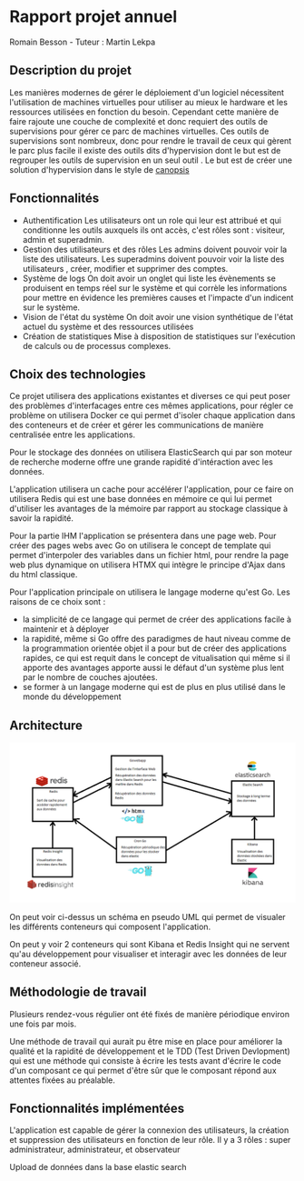 # Rapport projet annuel
Romain Besson - Tuteur : Martin Lekpa

## Description du projet
Les manières modernes de gérer le déploiement d'un logiciel nécessitent l'utilisation de machines virtuelles pour utiliser au mieux le hardware et les ressources utilisées en fonction du besoin. Cependant cette manière de faire rajoute une couche de complexité et donc requiert des outils de supervisions pour gérer ce parc de machines virtuelles. Ces outils de supervisions sont nombreux, donc pour rendre le travail de ceux qui gèrent le parc plus facile il existe des outils dits d'hypervision dont le but est de regrouper les outils de supervision en un seul outil .
Le but est de créer une solution d'hypervision dans le style de [canopsis](https://www.canopsis.fr/)

## Fonctionnalités
 - Authentification
 Les utilisateurs ont un role qui leur est attribué et qui conditionne les outils auxquels ils ont accès, c'est rôles sont : visiteur, admin et superadmin.
 - Gestion des utilisateurs et des rôles
 Les admins doivent pouvoir voir la liste des utilisateurs. Les superadmins doivent pouvoir voir la liste des utilisateurs , créer, modifier et supprimer des comptes.
 - Système de logs
 On doit avoir un onglet qui liste les évènements se produisent en temps réel sur le système et qui corrèle les informations pour mettre en évidence les premières causes et l'impacte d'un indicent sur le système.
 - Vision de l'état du système 
 On doit avoir une vision synthétique de l'état actuel du système et des ressources utilisées
 - Création de statistiques
 Mise à disposition de statistiques sur l'exécution de calculs ou de processus complexes.

## Choix des technologies
Ce projet utilisera des applications existantes et diverses ce qui peut poser des problèmes d'interfacages entre ces mêmes applications, pour régler ce problème on utilisera Docker ce qui permet d'isoler chaque application dans des conteneurs et de créer et gérer les communications de manière centralisée entre les applications.

Pour le stockage des données on utilisera ElasticSearch qui par son moteur de recherche moderne offre une grande rapidité d'intéraction avec les données.

L'application utilisera un cache pour accélérer l'application, pour ce faire on utilisera Redis qui est une base données en mémoire ce qui lui permet d'utiliser les avantages de la mémoire par rapport au stockage classique à savoir la rapidité.

Pour la partie IHM l'application se présentera dans une page web. Pour créer des pages webs avec Go on utilisera le concept de template qui permet d'interpoler des variables dans un fichier html, pour rendre la page web plus dynamique on utilisera HTMX qui intègre le principe d'Ajax dans du html classique.

Pour l'application principale on utilisera le langage moderne qu'est Go. Les raisons de ce choix sont :
- la simplicité de ce langage qui permet de créer des applications facile à maintenir et à déployer
- la rapidité, même si Go offre des paradigmes de haut niveau comme de la programmation orientée objet il a pour but de créer des applications rapides, ce qui est requit dans le concept de vitualisation qui même si il apporte des avantages apporte aussi le défaut d'un système plus lent par le nombre de couches ajoutées.
- se former à un langage moderne qui est de plus en plus utilisé dans le monde du développement

## Architecture
![Image](./suivie%20de%20projet/Soutenance/Architecture.png "Title")

On peut voir ci-dessus un schéma en pseudo UML qui permet de visualer les différents conteneurs qui composent l'application.

On peut y voir 2 conteneurs qui sont Kibana et Redis Insight qui ne servent qu'au développement pour visualiser et interagir avec les données de leur conteneur associé. 

## Méthodologie de travail
Plusieurs rendez-vous régulier ont été fixés de manière périodique environ une fois par mois. 

Une méthode de travail qui aurait pu être mise en place pour améliorer la qualité et la rapidité de développement et le TDD (Test Driven Devlopment) qui est une méthode qui consiste à écrire les tests avant d'écrire le code d'un composant ce qui permet d'être sûr que le composant répond aux attentes fixées au préalable.

## Fonctionnalités implémentées
L'application est capable de gérer la connexion des utilisateurs, la création et suppression des utilisateurs en fonction de leur rôle.
Il y a 3 rôles : super administrateur, administrateur, et observateur

Upload de données dans la base elastic search
